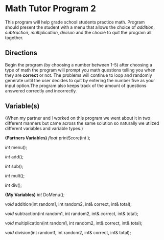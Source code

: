 # Math Tutor Program 2
This program will help grade school students practice math. Program should present the student with a menu that allows the choice of _addition_, _subtraction_, _multiplication_, _divison_ and the chocie to quit the program all together.

## Directions
Begin the program (by choosing a number between 1-5) after choosing a type of math the program will prompt you math questions telling you when they are **correct** or not. The problems will continue to loop and randomly generate until the user decides to quit by entering the number five as your input option.The program also keeps track of the amount of questions answered correctly and incorrectly.

## Variable(s)
(When my partner and I worked on this program we went about it in two different manners but came across the same solution so naturally we utilzed different variables and variable types.)

**(Partners Variables)**
_float_ printScore(int );

_int_ menu();

_int_ add();

_int_ sub();

_int_ mult();

_int_ div();

**(My Variables)** 
_int_ DoMenu();

_void_ addition(int random1, int random2, int& correct, int& total);

_void_ subtraction(int random1, int random2, int& correct, int& total);

_void_ multiplication(int random1, int random2, int& correct, int& total);

_void_ division(int random1, int random2, int& correct, int& total);
